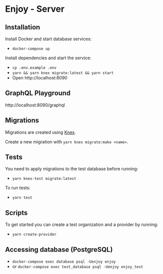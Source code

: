# Enjoy - Server

## Installation

Install Docker and start database services:

- `docker-compose up`

Install dependencies and start the service:

- `cp .env.example .env`
- `yarn && yarn knex migrate:latest && yarn start`
- Open http://localhost:8090

## GraphQL Playground

http://localhost:8090/graphql

## Migrations

Migrations are created using [Knex](https://knexjs.org/#Migrations).

Create a new migration with `yarn knex migrate:make <name>`.

## Tests

You need to apply migrations to the test database before running:

- `yarn knex-test migrate:latest`

To run tests:

- `yarn test`

## Scripts

To get started you can create a test organization and a provider by running:

- `yarn create-provider`

## Accessing database (PostgreSQL)

- `docker-compose exec database psql -Uenjoy enjoy`
- or `docker-compose exec test_database psql -Uenjoy enjoy_test`
